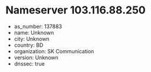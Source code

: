 # Nameserver 103.116.88.250

* as_number: 137883
* name: Unknown
* city: Unknown
* country: BD
* organization: SK Communication
* version: Unknown
* dnssec: true
